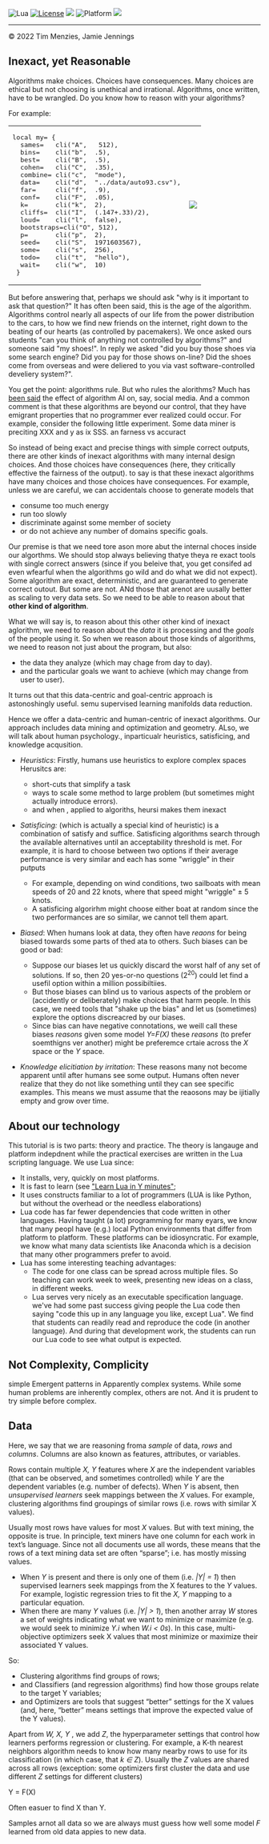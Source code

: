 
<img alt="Lua" src="https://img.shields.io/badge/lua-v5.4-blue">&nbsp;<a 
href="https://github.com/timm/keys/blob/master/LICENSE.md"><img
alt="License" src="https://img.shields.io/badge/license-unlicense-red"></a> <img
src="https://img.shields.io/badge/purpose-ai%20,%20se-blueviolet"> <img
alt="Platform" src="https://img.shields.io/badge/platform-osx%20,%20linux-lightgrey"> <a
href="https://github.com/timm/keys/actions"><img
src="https://github.com/rezons/rezons.github.io/actions/workflows/tests.yml/badge.svg"></a>

<hr>


&copy; 2022 Tim Menzies, Jamie Jennings

## Inexact, yet Reasonable

Algorithms make choices. Choices have consequences.
Many choices are ethical but not choosing is unethical and irrational.
Algorithms, once written, have to be wrangled. Do you know how to reason with your algorithms?

For example:

<table>
<tr> 
<td>
<pre>
local my= {
  sames=   cli("A",   512), 
  bins=    cli("b",  .5),
  best=    cli("B",  .5),
  cohen=   cli("C",  .35),
  combine= cli("c",  "mode"),
  data=    cli("d",  "../data/auto93.csv"),
  far=     cli("f",  .9),
  conf=    cli("F",  .05),
  k=       cli("k",  2),  
  cliffs=  cli("I",  (.147+.33)/2),
  loud=    cli("l",  false),
  bootstraps=cli("O", 512),
  p=       cli("p",  2), 
  seed=    cli("S",  1971603567),
  some=    cli("s",  256),
  todo=    cli("t",  "hello"),
  wait=    cli("w",  10)
 }
</pre>
</td>
<td>
<img src="https://user-images.githubusercontent.com/29195/130842711-01c78419-c8d4-4b96-8064-2fba3c33d6c4.png">
</td>
</tr>
</table>

But before answering that, perhaps we should ask "why is it important to ask that question?"
It has often been said, this is the age of the algorithm. Algorithms control nearly all aspects of our life from the power distribution to the cars,
to how we find new friends on the internet, right down to the beating of our hearts (as controlled by pacemakers). We once asked ours students "can you think of
anything not controlled by algorithms?" and someone said "my shoes!". In reply we asked "did you buy those shoes via some search engine?
Did you pay for those shows on-line? Did the shoes come from overseas and were deliered to you via  vast software-controlled develiery system?".

You get the point: algorithms rule. But who rules the alorithms? Much  has [been said](https://www.thesocialdilemma.com/)
 the effect of algorithm AI on, say, social media. 
And a common comment is that these algorithms
are beyond our control,
that they have  emigrant properties that no programmer ever realized could occur.
For example, consider the following little experiment. Some data miner is preciting XXX and y as ix SSS. an farness vs accuract

So instead of being exact and precise things with simple correct outputs, there are other kinds of inexact
algorithms
with many internal design choices. And those choices have consequences (here, they critically effective the fairness of
the output).
to say is that these inexact  algorithms have many choices and those choices have consequences.
For example, unless we are careful, we can accidentals choose to generate models that

- consume too much energy
- run too slowly
-  discriminate against some member of society
- or do not achieve any number of domains specific goals.

Our premise is that we need tore ason more abut the internal choces inside our algorthms. We should stop
always believing thatye theya re exact tools with single correct answers (since if you beleive that, you get consifed ad even wfearful when
the algorithms go wild and do what we did not expect).
Some algorithm are exact, deterministic, and are guaranteed to generate correct outout.
But some are not. ANd those that arenot are uusally better as scaling to very data sets. So we need to be able to reason
 about that **other kind of algorithm**.

What we will say is, to reason about this other other kind of inexact aglorithm, we need to reason about the
_data_ it is processing and the _goals_ of the people using it.
So when we reason about those kinds of algorithms, we need to reason not just about the program,
but also:

- the data they analyze (which may chage from day to day). 
- and the particular goals we want to achieve (which may change from user to user).

It turns out that this data-centric and goal-centric approach is astonoshingly useful. semu supervised
learning  manifolds data reduction.

Hence we offer a data-centric and human-centric of inexact algorithms. Our approach includes data mining and optimization and geometry.
ALso, we will talk  about human psychology., inparticualr heuristics, satisficing, and knowledge acqusition.

- _Heuristics_: Firstly, humans use heuristics to explore complex spaces  Herusitcs are:
  - short-cuts that simplify a task 
  - ways to scale some method to large problem (but sometimes might actually introduce errors).
  - and when ,  applied to algoriths, heursi makes them inexact 

- _Satisficing:_ (which is actually a special kind of heuristic) is a  combination of satisfy and suffice.
 Satisficing algorithms search
through the available alternatives until an acceptability threshold is met. For example, it is hard to
choose between two options if their average performance is very similar and each has some "wriggle" in their putputs 
  - For example, depending on wind conditions,
two sailboats with mean speeds of 20 and 22 knots, where that speed might "wriggle"   &plusmn;  5 knots.
  - A satisficing algorirhm might choose either boat at random since the two performances are so similar, we cannot tell them apart.
- _Biased_: 
  When  humans look at data, they often have _reaons_ for being biased towards some parts of thed ata to others. Such biases 
  can be good or bad:
  - Suppose our biases let us quickly discard the worst half of any set of solutions. If so, then 20 yes-or-no questions (2<sup>20</sup>)
    could let find a usefil option within a million possibiltiies.
  - But those biases can blind us to various aspects of the problem or (accidently or deliberately) make choices that harm people.
    In this case, we need tools that "shake up the bias" and let us (sometimes) explore the options discreacred by our biases.
  - Since bias can have negative connotations, we weill call these biases 
_reasons_
     given some model _Y=F(X)_
    these _reasons_ (to prefer soemthigns ver another) might be preferemce crtaie across the _X_ space or the _Y_ space.
- _Knowledge elicitiation by irritation_:
 These reasons many not become apparent until after humans see some output. Humans often never realize
that they do not like something until they can see specific examples.  This means we must assume that the reaosons may be ijitially empty and
grow over time.

## About our technology

This tutorial is is two parts: theory and practice. The theory is langauge and platform indepdnent
while the practical exercises are written in the Lua scripting language.
We use  Lua since:

- It installs, very, quickly on most platforms.
- It is fast to learn (see ["Learn Lua in Y minutes"](https://learnxinyminutes.com/docs/lua/);
- It uses constructs familiar to a lot of programmers (LUA is like Python, but without the overhead or the needless elaborations)
- Lua code has far fewer dependencies that code written in other languages. Having taught (a lot) programming for many eyars, we know that many peopl
have (e.g.) local Python environments that differ from platform to platform.   These platforms can be idiosyncratic. For
example, we know what many data scientists like Anaconda which is a decision that many other programmers prefer to avoid.
- Lua  has some interesting teaching advantages:
  - The code for one class can be spread across multiple files.
    So teaching can work week to week, presenting new ideas on a class,
    in different weeks.
  - Lua serves very  nicely as an executable specification language.
    we've had some past success giving  people the  Lua code then saying
    "code this up in any language you like, except Lua". We find that students
    can readily read and reproduce the code (in another  language). 
    And during that development work, the students  can run our Lua code to 
    see  what output is expected.
 
## Not Complexity, Complicity

simple Emergent  patterns  in  Apparently complex systems. While some human
problems are inherently complex, others are not. And it is prudent to try simple
before complex.

## Data 

Here, we say that we are reasoning froma  _sample_ of data,
_rows_ and _columns_.
Columns are also known as features, attributes, or variables.

Rows contain multiple _X, Y_ features where _X_ are the
independent variables (that can be observed, and sometimes
controlled) while _Y_ are the dependent variables (e.g. number
of defects). When _Y_ is absent, then _unsupervised learners_
seek mappings between the _X_ values. For example, clustering algorithms find groupings of similar rows (i.e. rows with
similar X values).

Usually most rows have values for most _X_ values. But
with text mining, the opposite is true. In principle, text
miners have one column for each work in text’s language.
Since not all documents use all words, these means that the
rows of a text mining data set are often “sparse”; i.e. has
mostly missing values.

- When _Y_ is present and there is only one of them (i.e.
_|Y| = 1_) then supervised learners seek mappings from the X
features to the _Y_ values. For example, logistic regression tries
to fit the _X, Y_ mapping to a particular equation.
- When there are many _Y_ values (i.e. _|Y| > 1_), then
another array _W_ stores a set of weights indicating what
we want to minimize or maximize (e.g. we would seek
to minimize _Y.i_ when _W.i &lt; 0s_). In this case, multi-objective
optimizers seek X values that most minimize or maximize
their associated Y values. 

So:
-  Clustering algorithms find groups of rows;
-  and Classifiers (and regression algorithms) find how those
groups relate to the target Y variables;
-  and Optimizers are tools that suggest “better” settings
for the X values (and, here, “better” means settings that
improve the expected value of the Y values).

Apart from _W, X, Y_ , we add _Z_, the hyperparameter settings
that control how learners performs regression or clustering.
For example, a K-th nearest neighbors algorithm needs to know how
many nearby rows to use for its classification (in which case,
that _k ∈ Z_). Usually the _Z_ values are shared across all rows
(exception: some optimizers first cluster the data and use
different _Z_ settings for different clusters)

Y = F(X)

Often easuer to find X than Y.

Samples arnot all data so we are always must guess how well some model _F_ learned from old data appies to new data.



